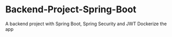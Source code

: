 # Backend-Project-Spring-Boot
A backend project with Spring Boot, Spring Security and JWT Dockerize the app
